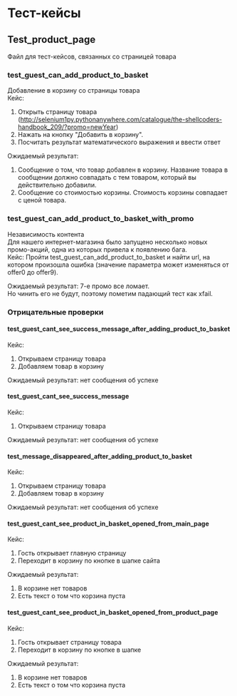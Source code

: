 # Тест-кейсы
## Test_product_page
Файл для тест-кейсов, связанных со страницей товара
### test_guest_can_add_product_to_basket
Добавление в корзину со страницы товара <br/>
Кейс: <br/>
1. Открыть страницу товара (http://selenium1py.pythonanywhere.com/catalogue/the-shellcoders-handbook_209/?promo=newYear)
2. Нажать на кнопку "Добавить в корзину".
3. Посчитать результат математического выражения и ввести ответ <br/>

Ожидаемый результат: <br/>
1. Сообщение о том, что товар добавлен в корзину. Название товара в сообщении должно совпадать с тем товаром, который вы действительно добавили.
2. Сообщение со стоимостью корзины. Стоимость корзины совпадает с ценой товара. 


### test_guest_can_add_product_to_basket_with_promo
Независимость контента <br/>
Для нашего интернет-магазина было запущено несколько новых промо-акций, одна из которых привела к появлению бага. <br/>
Кейс: Пройти test_guest_can_add_product_to_basket и найти url, на котором произошла ошибка (значение параметра может изменяться от offer0 до offer9). <br/>

Ожидаемый результат: 7-е промо все ломает. <br/>
Но чинить его не будут, поэтому пометим падающий тест как xfail.
 
 
### Отрицательные проверки
#### test_guest_cant_see_success_message_after_adding_product_to_basket
Кейс: <br/>
1. Открываем страницу товара 
2. Добавляем товар в корзину <br/>

Ожидаемый результат: нет сообщения об успехе

#### test_guest_cant_see_success_message
Кейс: <br/>
1. Открываем страницу товара <br/>

Ожидаемый результат: нет сообщения об успехе

#### test_message_disappeared_after_adding_product_to_basket
Кейс: <br/> 
1. Открываем страницу товара
2. Добавляем товар в корзину <br/>

Ожидаемый результат: нет сообщения об успехе

#### test_guest_cant_see_product_in_basket_opened_from_main_page
Кейс: <br/> 
1. Гость открывает главную страницу 
2. Переходит в корзину по кнопке в шапке сайта  <br/>

Ожидаемый результат: <br/> 
1. В корзине нет товаров
2. Есть текст о том что корзина пуста <br/> 

#### test_guest_cant_see_product_in_basket_opened_from_product_page
Кейс: <br/> 
1. Гость открывает страницу товара
2. Переходит в корзину по кнопке в шапке   <br/>

Ожидаемый результат: <br/> 
1. В корзине нет товаров
2. Есть текст о том что корзина пуста <br/> 
